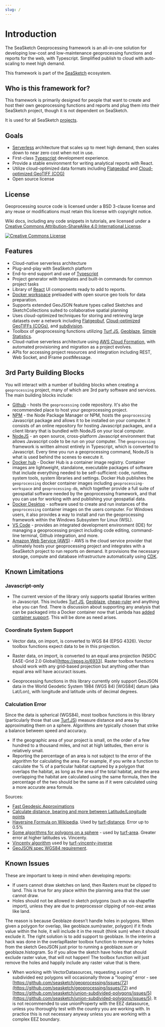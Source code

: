 ```yaml
---
slug: /
---
```


# Introduction

The SeaSketch Geoprocessing framework is an all-in-one solution for developing low-cost and low-maintenance geoprocessing functions and reports for the web, with Typescript. Simplified publish to cloud with auto-scaling to meet high demand.

This framework is part of the [SeaSketch](https://seasketch.org) ecosystem.

## Who is this framework for?

This framework is primarily designed for people that want to create and host their own geoprocessing functions and reports and plug them into their SeaSketch project, though it is not dependent on SeaSketch.

It is used for all SeaSketch [projects](https://github.com/seasketch/geoprocessing/network/dependents?package_id=UGFja2FnZS0xMTc3OTQ1NDg5).

## Goals

- [Serverless](https://aws.amazon.com/lambda/serverless-architectures-learn-more/) architecture that scales up to meet high demand, then scales down to near zero cost when not in use.
- First-class [Typescript](https://www.typescriptlang.org/) development experience.
- Provide a stable environment for writing analytical reports with React.
- Utilize cloud-optimized data formats including [Flatgeobuf](https://flatgeobuf.org/) and [Cloud-optimized GeoTIFF (COG)](https://www.cogeo.org/)
- Open source license

## License

Geoprocessing source code is licensed under a BSD 3-clause license and any reuse or modifications must retain this license with copyright notice.

Wiki docs, including any code snippets in tutorials, are licensed under a <a rel="license" href="http://creativecommons.org/licenses/by-sa/4.0/">Creative Commons Attribution-ShareAlike 4.0 International License</a>.

<a rel="license" href="http://creativecommons.org/licenses/by-sa/4.0/"><img alt="Creative Commons License" src="https://i.creativecommons.org/l/by-sa/4.0/88x31.png" /></a>

## Features

- Cloud-native serverless architecture
- Plug-and-play with SeaSketch platform
- End-to-end support and use of [Typescript](https://www.typescriptlang.org/)
- Project generator with templates and built-in commands for common project tasks
- Library of [React](https://reactjs.org/) UI components ready to add to reports.
- [Docker workspace](https://hub.docker.com/u/seasketch) preloaded with open source geo tools for data preparation.
- Supports extended GeoJSON feature types called Sketches and SketchCollections suited to collaborative spatial planning
- Uses cloud-optimized techniques for storing and retrieving large datasets over a network including [Flatgeobuf](https://flatgeobuf.org/), [Cloud-optimized GeoTIFFs (COGs)](https://www.cogeo.org/), and [subdivision](https://github.com/seasketch/union-subdivided-polygons).
- Toolbox of geoprocessing functions utilizing [Turf JS](http://turfjs.org/), [Geoblaze](https://geoblaze.io/), [Simple Statistics](https://simplestatistics.org/).
- Cloud-native serverless architecture using [AWS Cloud Formation](https://aws.amazon.com/cloudformation/), with automated provisioning and migration as a project evolves.
- APIs for accessing project resources and integration including REST, Web Socket, and IFrame postMessage.

## 3rd Party Building Blocks

You will interact with a number of building blocks when creating a `geoprocessing` project, many of which are 3rd party software and services. The main building blocks include:

- [Github](https://github.com/seasketch/geoprocessing) - hosts the `geoprocessing` code repository. It's also the recommended place to host your geoprocessing project.
- [NPM](https://www.npmjs.com/package/@seasketch/geoprocessing) - the Node Package Manager or NPM, hosts the `geoprocessing` Javascript package and allows it to be installed on your computer. It consists of an online repository for hosting Javascript packages, and a client library that is bundled with NodeJS on your local computer.
- [NodeJS](https://nodejs.org/en/) - an open source, cross-platform Javascript environment that allows Javascript code to be run on your computer. The `geoprocessing` framework is written almost entirely in Typescript, which is converted to Javascript. Every time you run a geoprocessing command, NodeJS is what is used behind the scenes to execute it.
- [Docker hub](https://hub.docker.com/repository/docker/seasketch) - Docker Hub is a container image registry. Container images are lightweight, standalone, executable packages of software that include everything needed to be self-sufficient: code, runtime, system tools, system libraries and settings. Docker Hub publishes the `geoprocessing` docker container images including `geoprocessing-workspace` and `geoprocessing-db`, which together provide a full suite of geospatial software needed by the geoprocessing framework, and that you can use for working with and publishing your geospatial data.
- [Docker Desktop](https://www.docker.com/products/docker-desktop/) - software used to create and run instances of the `geoprocessing` container images on the users computer. For Windows users, it also provides a way to install and run the geoprocessing framework within the Windows Subsystem for Linux (WSL).
- [VS Code](https://code.visualstudio.com/) - provides an integrated development environment (IDE) for managing a geoprocessing project including code editing, command-line terminal, Github integration, and more.
- [Amazon Web Service (AWS)](https://aws.amazon.com/what-is-aws/) - AWS is the cloud service provider that ultimately hosts your geoprocessing project and integrates with a SeaSketch project to run reports on demand. It provisions the necessary storage, compute and database infrastructure automatically using [CDK](https://aws.amazon.com/cdk/).

## Known Limitations

### Javascript-only

- The current version of the library only supports spatial libraries written in Javascript. This includes [Turf JS](http://turfjs.org/), [Geoblaze](https://geoblaze.io/), [cheap-ruler](https://github.com/mapbox/cheap-ruler) and anything else you can find. There is discussion about supporting any analysis that can be packaged into a Docker container now that Lambda has [added container support](https://aws.amazon.com/blogs/aws/new-for-aws-lambda-container-image-support/). This will be done as need arises.

### Coordinate System Support

- Vector data, on import, is converted to WGS 84 (EPSG 4326). Vector toolbox functions expect data to be in this projection.
- Raster data, on import, is converted to an equal area projection (NSIDC EASE-Grid 2.0 Global)[https://epsg.io/6933]. Raster toolbox functions should work with any grid-based projection but anything other than equal area will have accuract issues.

- Geoprocessing functions in this library currently only support GeoJSON data in the World Geodetic System 1984 (WGS 84) [WGS84] datum (aka Lat/Lon), with longitude and latitude units of decimal degrees.

### Calculation Error

Since the data is spherical (WGS84), most toolbox functions in this library (particularly those that use [Turf.JS](http://turfjs.org/docs/#distance)) measure distance and area by approximating them on a sphere. Algorithms are typically chosen that strike a balance between speed and accuracy.

- If the geographic area of your project is small, on the order of a few hundred to a thousand miles, and not at high latitudes, then error is relatively small.
- Reporting the percentage of an area is not subject to the error of the algorithm for calculating the area. For example, if you write a function to calculate the % of a particular habitat captured by a polygon that overlaps the habitat, as long as the area of the total habitat, and the area overlapping the habitat are calculated using the same formula, then the percentage of the two should be the same as if it were calculated using a more accurate area formula.

Sources:

- [Fast Geodesic Approximations](https://blog.mapbox.com/fast-geodesic-approximations-with-cheap-ruler-106f229ad016)
- [Calculate distance, bearing and more between Latitude/Longitude points](https://www.movable-type.co.uk/scripts/latlong.html)
- [Haversine Formula on Wikipedia](https://en.wikipedia.org/wiki/Haversine_formula). Used by [turf-distance](https://github.com/Turfjs/turf/tree/master/packages/turf-distance). Error up to 0.5%
- [Some algorithms for polygons on a sphere](https://sgp1.digitaloceanspaces.com/proletarian-library/books/5cc63c78dc09ee09864293f66e2716e2.pdf) - used by [turf-area](http://turfjs.org/docs/#area). Greater error at higher latitudes vs. Vincenty.
- [Vincenty algorithm](https://en.wikipedia.org/wiki/Vincenty%27s_formulae) used by [turf-vincenty-inverse](https://github.com/Turfjs/turf-vincenty-inverse)
- [GeoJSON spec WGS84 requirement](https://datatracker.ietf.org/doc/html/rfc7946#section-4).

## Known Issues

These are important to keep in mind when developing reports:

- If users cannot draw sketches on land, then Rasters must be clipped to land. This is true for any place within the planning area that the user cannot draw.
- Holes should not be allowed in sketch polygons (such as via shapefile import), unless they are due to preprocessor clipping of non-eez areas like land.

The reason is because Geoblaze doesn’t handle holes in polygons. When given a polygon for overlap, like geoblaze.sum(raster, polygon) if it finds value within the hole, it will include it in the result (think sum) when it should exclude it.
The right solution is to add support to geoblaze. In the interim a hack was done in the overlapRaster toolbox function to remove any holes from the sketch GeoJSON just prior to running a geoblaze.sum or geoblaze.histogram.
So if you allow the sketch have holes that should exclude raster value, that will not happen! The toolbox function will just remove the holes and happily include any raster value that is there.

- When working with VectorDatasources, requesting a union of subdivided eez polygons will occasionally throw a "looping" error - see [https://github.com/seasketch/geoprocessing/issues/72](https://github.com/seasketch/geoprocessing/issues/72) and [https://github.com/seasketch/union-subdivided-polygons/issues/5](https://github.com/seasketch/union-subdivided-polygons/issues/5). It is not recommended to use unionProperty with the EEZ datasource, unless you thoroughly test with the country you are working with. In practice this is not necessary anyway unless you are working with a complex EEZ boundary.
